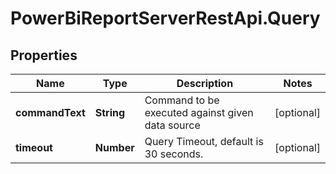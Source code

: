 # PowerBiReportServerRestApi.Query

## Properties
Name | Type | Description | Notes
------------ | ------------- | ------------- | -------------
**commandText** | **String** | Command to be executed against given data source | [optional] 
**timeout** | **Number** | Query Timeout, default is 30 seconds. | [optional] 


